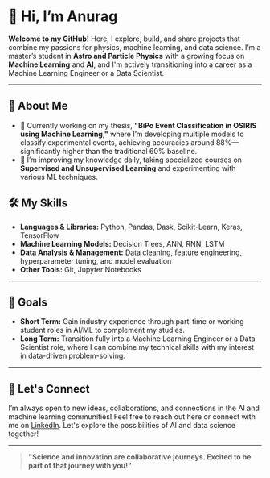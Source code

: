 # 👋 Hi, I’m Anurag

**Welcome to my GitHub!** Here, I explore, build, and share projects that combine my passions for physics, machine learning, and data science. I’m a master’s student in **Astro and Particle Physics** with a growing focus on **Machine Learning** and **AI**, and I'm actively transitioning into a career as a Machine Learning Engineer or a Data Scientist. 

---

## 🌌 About Me

- 🔭 Currently working on my thesis, **"BiPo Event Classification in OSIRIS using Machine Learning,"** where I’m developing multiple models to classify experimental events, achieving accuracies around 88%—significantly higher than the traditional 60% baseline.
- 🌱 I’m improving my knowledge daily, taking specialized courses on **Supervised and Unsupervised Learning** and experimenting with various ML techniques.

## 🛠 My Skills
- **Languages & Libraries:** Python, Pandas, Dask, Scikit-Learn, Keras, TensorFlow
- **Machine Learning Models:** Decision Trees, ANN, RNN, LSTM
- **Data Analysis & Management:** Data cleaning, feature engineering, hyperparameter tuning, and model evaluation
- **Other Tools:** Git, Jupyter Notebooks

---

## 🎯 Goals
- **Short Term:** Gain industry experience through part-time or working student roles in AI/ML to complement my studies.
- **Long Term:** Transition fully into a Machine Learning Engineer or a Data Scientist role, where I can combine my technical skills with my interest in data-driven problem-solving.

---

## 🤝 Let's Connect
I’m always open to new ideas, collaborations, and connections in the AI and machine learning communities! Feel free to reach out here or connect with me on [LinkedIn]([https://www.linkedin.com/in/anurag-sharma-307377275/]). Let's explore the possibilities of AI and data science together!

--- 

> **"Science and innovation are collaborative journeys. Excited to be part of that journey with you!"**

<!---
anuragxorma/anuragxorma is a ✨ special ✨ repository because its `README.md` (this file) appears on your GitHub profile.
You can click the Preview link to take a look at your changes.
--->
